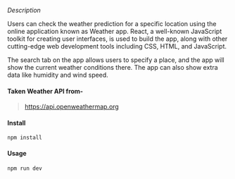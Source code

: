 
*Description*

Users can check the weather prediction for a specific location using the online application known as Weather app. React, a well-known JavaScript toolkit for creating user interfaces, is used to build the app, along with other cutting-edge web development tools including CSS, HTML, and JavaScript.  <br />

The search tab on the app allows users to specify a place, and the app will show the current weather conditions there. The app can also show extra data like humidity and wind speed.


#### Taken Weather API from-
> https://api.openweathermap.org

#### Install
```
npm install
```
#### Usage
```
npm run dev
```
